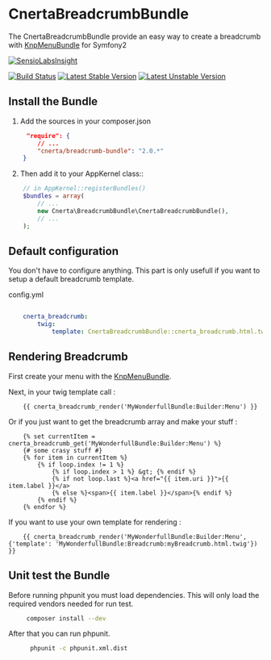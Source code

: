 CnertaBreadcrumbBundle
======================

The CnertaBreadcrumbBundle provide an easy way to create a breadcrumb with [KnpMenuBundle](https://github.com/KnpLabs/KnpMenuBundle) for Symfony2

[![SensioLabsInsight](https://insight.sensiolabs.com/projects/74030a1e-6b96-4eb0-b34e-cad8cf6b640c/big.png)](https://insight.sensiolabs.com/projects/74030a1e-6b96-4eb0-b34e-cad8cf6b640c)

[![Build Status](https://travis-ci.org/AgrosupDijon-Eduter/BreadcrumbBundle.png)](https://travis-ci.org/AgrosupDijon-Eduter/BreadcrumbBundle)
[![Latest Stable Version](https://poser.pugx.org/cnerta/breadcrumb-bundle/v/stable.png)](https://packagist.org/packages/cnerta/breadcrumb-bundle)
[![Latest Unstable Version](https://poser.pugx.org/cnerta/breadcrumb-bundle/v/unstable.png)](https://packagist.org/packages/cnerta/breadcrumb-bundle)

Install the Bundle
------------------

1. Add the sources in your composer.json

```json
     "require": {
        // ...
        "cnerta/breadcrumb-bundle": "2.0.*"
    }
```

2. Then add it to your AppKernel class::

```php
    // in AppKernel::registerBundles()
    $bundles = array(
        // ...
        new Cnerta\BreadcrumbBundle\CnertaBreadcrumbBundle(),
        // ...
    );
```

Default configuration
---------------------
You don't have to configure anything. This part is only usefull if you want to setup a default breadcrumb template.

config.yml

```yaml

    cnerta_breadcrumb:
        twig:
            template: CnertaBreadcrumbBundle::cnerta_breadcrumb.html.twig
```

Rendering Breadcrumb
--------------------

First create your menu with the [KnpMenuBundle](https://github.com/KnpLabs/KnpMenuBundle/blob/master/Resources/doc/index.md#first-menu).

Next, in your twig template call : 
```jinja
    {{ cnerta_breadcrumb_render('MyWonderfullBundle:Builder:Menu') }}
```
Or if you just want to get the breadcrumb array and make your stuff : 
```jinja
    {% set currentItem = cnerta_breadcrumb_get('MyWonderfullBundle:Builder:Menu') %}
    {# some crasy stuff #}
    {% for item in currentItem %}
        {% if loop.index != 1 %}
            {% if loop.index > 1 %} &gt; {% endif %}
            {% if not loop.last %}<a href="{{ item.uri }}">{{ item.label }}</a>
            {% else %}<span>{{ item.label }}</span>{% endif %}
        {% endif %}
    {% endfor %}

```

If you want to use your own template for rendering  : 
```jinja
    {{ cnerta_breadcrumb_render('MyWonderfullBundle:Builder:Menu', {'template': 'MyWonderfullBundle:Breadcrumb:myBreadcrumb.html.twig'}) }}
```

Unit test the Bundle
--------------------
Before running phpunit you must load dependencies.
This will only load the required vendors needed for run test.
```bash
     composer install --dev
```

After that you can run phpunit.
```bash
      phpunit -c phpunit.xml.dist
```
